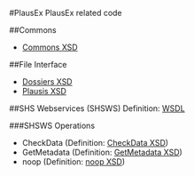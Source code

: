 #PlausEx
PlausEx related code

##Commons
* [Commons XSD](https://github.com/BFS-SHS-MSAS/PlausEx/raw/master/commons/16/commons-16-11-14.xsd)

##File Interface
* [Dossiers XSD](https://github.com/BFS-SHS-MSAS/PlausEx/raw/master/dossiers/15/dossiers-15-7-16.xsd)
* [Plausis XSD](https://github.com/BFS-SHS-MSAS/PlausEx/raw/master/plausis/15/plausis-15-7-16.xsd)

##SHS Webservices (SHSWS)
Definition: [WSDL](https://github.com/BFS-SHS-MSAS/PlausEx/raw/master/shsws/16/shsws-16-11-14.wsdl)
 
###SHSWS Operations
* CheckData (Definition: [CheckData XSD](https://github.com/BFS-SHS-MSAS/PlausEx/raw/master/checkdata/16/checkdata-16-11-14.xsd))  
* GetMetadata (Definition: [GetMetadata XSD](https://github.com/BFS-SHS-MSAS/PlausEx/raw/master/getmetadata/16/getmetadata-16-11-14.xsd))
* noop (Definition: [noop XSD](https://github.com/BFS-SHS-MSAS/PlausEx/raw/master/noop/16/noop-16-11-14.xsd))
